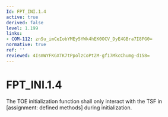 ```yaml
---
Id: FPT_INI.1.4
active: true
derived: false
level: 1.199
links:
- COM-112: znSu_imCeIobYMEy5YWk4hEK0OCV_DyE4GBra7I8FG0=
normative: true
ref: ''
reviewed: 4IsmWYFKGXTK7tPpolzCoPtZM-gf17MkcChumg-d158=
---
```


# FPT_INI.1.4

The TOE initialization function shall only interact with the TSF in [assignment: defined methods] during initialization.